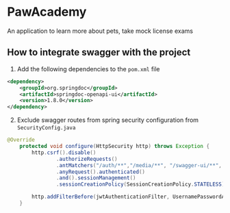 # PawAcademy
An application to learn more about pets, take mock license exams

## How to integrate swagger with the project
1. Add the following dependencies to the `pom.xml` file
```xml
<dependency>
    <groupId>org.springdoc</groupId>
    <artifactId>springdoc-openapi-ui</artifactId>
    <version>1.8.0</version>
</dependency>
```
2. Exclude swagger routes from spring security configuration from `SecurityConfig.java`
```java
@Override
    protected void configure(HttpSecurity http) throws Exception {
        http.csrf().disable()
                .authorizeRequests()
                .antMatchers("/auth/**","/media/**", "/swagger-ui/**", "/swagger-ui.html", "/v3/api-docs/**").permitAll()
                .anyRequest().authenticated()
                .and().sessionManagement()
                .sessionCreationPolicy(SessionCreationPolicy.STATELESS);

        http.addFilterBefore(jwtAuthenticationFilter, UsernamePasswordAuthenticationFilter.class);
    }
```

